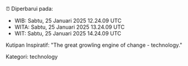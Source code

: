 ⏰ Diperbarui pada:
- WIB: Sabtu, 25 Januari 2025 12.24.09 UTC
- WITA: Sabtu, 25 Januari 2025 13.24.09 UTC
- WIT: Sabtu, 25 Januari 2025 14.24.09 UTC

Kutipan Inspiratif:
"The great growling engine of change - technology."


Kategori: technology

